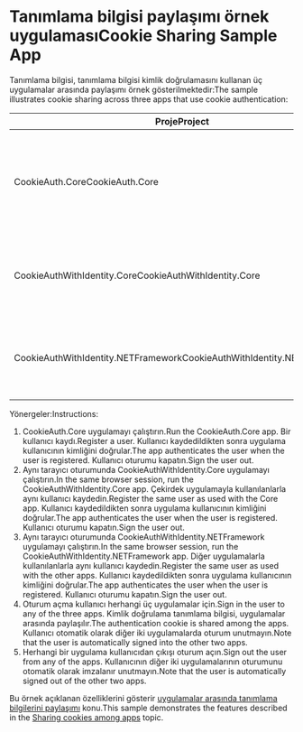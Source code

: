 # <a name="cookie-sharing-sample-app"></a><span data-ttu-id="5772d-101">Tanımlama bilgisi paylaşımı örnek uygulaması</span><span class="sxs-lookup"><span data-stu-id="5772d-101">Cookie Sharing Sample App</span></span>

<span data-ttu-id="5772d-102">Tanımlama bilgisi, tanımlama bilgisi kimlik doğrulamasını kullanan üç uygulamalar arasında paylaşımı örnek gösterilmektedir:</span><span class="sxs-lookup"><span data-stu-id="5772d-102">The sample illustrates cookie sharing across three apps that use cookie authentication:</span></span>

| <span data-ttu-id="5772d-103">Proje</span><span class="sxs-lookup"><span data-stu-id="5772d-103">Project</span></span>                             | <span data-ttu-id="5772d-104">Açıklama</span><span class="sxs-lookup"><span data-stu-id="5772d-104">Description</span></span> |
| ----------------------------------- | ----------- |
| <span data-ttu-id="5772d-105">CookieAuth.Core</span><span class="sxs-lookup"><span data-stu-id="5772d-105">CookieAuth.Core</span></span>                     | <span data-ttu-id="5772d-106">ASP.NET Core kimliği kullanmadan ASP.NET Core 2.0 Razor sayfalarının uygulama</span><span class="sxs-lookup"><span data-stu-id="5772d-106">ASP.NET Core 2.0 Razor Pages app without using ASP.NET Core Identity</span></span> |
| <span data-ttu-id="5772d-107">CookieAuthWithIdentity.Core</span><span class="sxs-lookup"><span data-stu-id="5772d-107">CookieAuthWithIdentity.Core</span></span>         | <span data-ttu-id="5772d-108">ASP.NET Core kimlikle ASP.NET Core 2.0 MVC uygulama</span><span class="sxs-lookup"><span data-stu-id="5772d-108">ASP.NET Core 2.0 MVC app with ASP.NET Core Identity</span></span> |
| <span data-ttu-id="5772d-109">CookieAuthWithIdentity.NETFramework</span><span class="sxs-lookup"><span data-stu-id="5772d-109">CookieAuthWithIdentity.NETFramework</span></span> | <span data-ttu-id="5772d-110">ASP.NET kimliği ile ASP.NET Framework 4.6.1 MVC uygulama</span><span class="sxs-lookup"><span data-stu-id="5772d-110">ASP.NET Framework 4.6.1 MVC app with ASP.NET Identity</span></span> |

<span data-ttu-id="5772d-111">Yönergeler:</span><span class="sxs-lookup"><span data-stu-id="5772d-111">Instructions:</span></span>

1. <span data-ttu-id="5772d-112">CookieAuth.Core uygulamayı çalıştırın.</span><span class="sxs-lookup"><span data-stu-id="5772d-112">Run the CookieAuth.Core app.</span></span> <span data-ttu-id="5772d-113">Bir kullanıcı kaydı.</span><span class="sxs-lookup"><span data-stu-id="5772d-113">Register a user.</span></span> <span data-ttu-id="5772d-114">Kullanıcı kaydedildikten sonra uygulama kullanıcının kimliğini doğrular.</span><span class="sxs-lookup"><span data-stu-id="5772d-114">The app authenticates the user when the user is registered.</span></span> <span data-ttu-id="5772d-115">Kullanıcı oturumu kapatın.</span><span class="sxs-lookup"><span data-stu-id="5772d-115">Sign the user out.</span></span>
1. <span data-ttu-id="5772d-116">Aynı tarayıcı oturumunda CookieAuthWithIdentity.Core uygulamayı çalıştırın.</span><span class="sxs-lookup"><span data-stu-id="5772d-116">In the same browser session, run the CookieAuthWithIdentity.Core app.</span></span> <span data-ttu-id="5772d-117">Çekirdek uygulamayla kullanılanlarla aynı kullanıcı kaydedin.</span><span class="sxs-lookup"><span data-stu-id="5772d-117">Register the same user as used with the Core app.</span></span> <span data-ttu-id="5772d-118">Kullanıcı kaydedildikten sonra uygulama kullanıcının kimliğini doğrular.</span><span class="sxs-lookup"><span data-stu-id="5772d-118">The app authenticates the user when the user is registered.</span></span> <span data-ttu-id="5772d-119">Kullanıcı oturumu kapatın.</span><span class="sxs-lookup"><span data-stu-id="5772d-119">Sign the user out.</span></span>
1. <span data-ttu-id="5772d-120">Aynı tarayıcı oturumunda CookieAuthWithIdentity.NETFramework uygulamayı çalıştırın.</span><span class="sxs-lookup"><span data-stu-id="5772d-120">In the same browser session, run the CookieAuthWithIdentity.NETFramework app.</span></span> <span data-ttu-id="5772d-121">Diğer uygulamalarla kullanılanlarla aynı kullanıcı kaydedin.</span><span class="sxs-lookup"><span data-stu-id="5772d-121">Register the same user as used with the other apps.</span></span> <span data-ttu-id="5772d-122">Kullanıcı kaydedildikten sonra uygulama kullanıcının kimliğini doğrular.</span><span class="sxs-lookup"><span data-stu-id="5772d-122">The app authenticates the user when the user is registered.</span></span> <span data-ttu-id="5772d-123">Kullanıcı oturumu kapatın.</span><span class="sxs-lookup"><span data-stu-id="5772d-123">Sign the user out.</span></span>
1. <span data-ttu-id="5772d-124">Oturum açma kullanıcı herhangi üç uygulamalar için.</span><span class="sxs-lookup"><span data-stu-id="5772d-124">Sign in the user to any of the three apps.</span></span> <span data-ttu-id="5772d-125">Kimlik doğrulama tanımlama bilgisi, uygulamalar arasında paylaşılır.</span><span class="sxs-lookup"><span data-stu-id="5772d-125">The authentication cookie is shared among the apps.</span></span> <span data-ttu-id="5772d-126">Kullanıcı otomatik olarak diğer iki uygulamalarda oturum unutmayın.</span><span class="sxs-lookup"><span data-stu-id="5772d-126">Note that the user is automatically signed into the other two apps.</span></span>
1. <span data-ttu-id="5772d-127">Herhangi bir uygulama kullanıcıdan çıkışı oturum açın.</span><span class="sxs-lookup"><span data-stu-id="5772d-127">Sign out the user from any of the apps.</span></span> <span data-ttu-id="5772d-128">Kullanıcının diğer iki uygulamalarının oturumunu otomatik olarak imzalanır unutmayın.</span><span class="sxs-lookup"><span data-stu-id="5772d-128">Note that the user is automatically signed out of the other two apps.</span></span>

<span data-ttu-id="5772d-129">Bu örnek açıklanan özelliklerini gösterir [uygulamalar arasında tanımlama bilgilerini paylaşımı](https://docs.microsoft.com/aspnet/core/security/cookie-sharing) konu.</span><span class="sxs-lookup"><span data-stu-id="5772d-129">This sample demonstrates the features described in the [Sharing cookies among apps](https://docs.microsoft.com/aspnet/core/security/cookie-sharing) topic.</span></span>
